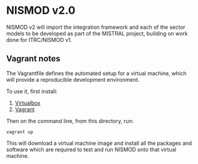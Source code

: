 # NISMOD v2.0

NISMOD v2 will import the integration framework and each of the sector models
to be developed as part of the MISTRAL project, building on work done for
ITRC/NISMOD v1.

## Vagrant notes

The Vagrantfile defines the automated setup for a virtual machine, which will
provide a reproducible development environment.

To use it, first install:

1. [Virtualbox](www.virtualbox.org)
1. [Vagrant](vagrantup.com)

Then on the command line, from this directory, run:

    vagrant up

This will download a virtual machine image and install all the packages and
software which are required to test and run NISMOD onto that virtual machine.
